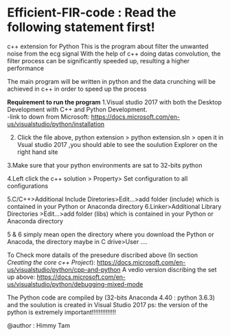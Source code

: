 # Efficient-FIR-code : Read the following statement first!

c++ extension for Python
This is the program about filter the unwanted noise from the ecg signal
With the help of c++ doing datas convolution, the filter process can be significantly speeded up, resulting a higher performance

The main program will be written in python and the data crunching will be achieved in c++ in order to speed up the process

**Requirement to run the program**
1.Visual studio 2017 with both the Desktop Development with C++ and Python Development.  
  -link to down from Microsoft: https://docs.microsoft.com/en-us/visualstudio/python/installation
  
2. Click the file above, python extension > python extension.sln > open it in Vsual studio 2017 ,you should able to see the soulution Explorer on the right hand site 

3.Make sure that your python environments are sat to 32-bits python

4.Left click the c++ solution > Property> Set configuration to all configurations

5.C/C++>Additional Include Diretories>Edit...>add folder (include) which is contained in your Python or Anaconda directory
6.Linker>Additional Library Directories >Edit...>add folder (libs) which is contained in your Python or Anaconda directory 

5 & 6 simply mean open the directory where you download the Python or Anacoda, 
the directory maybe in C drive>User ....

To Check more datails of the presedure discribed above  (In section *Creating the core c++ Project*):
https://docs.microsoft.com/en-us/visualstudio/python/cpp-and-python
A vedio version discribing the set up above:
https://docs.microsoft.com/en-us/visualstudio/python/debugging-mixed-mode

The Python code are compiled by (32-bits Anaconda 4.40 : python 3.6.3) and the soulution is created in Visual Studio 2017
ps: the version of the python is extremely important!!!!!!!!!!!!!!

@author : Himmy Tam
